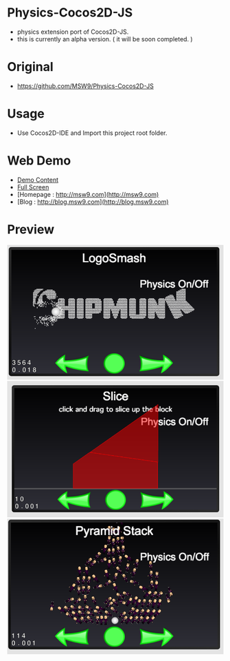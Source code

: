 Physics-Cocos2D-JS
=================
- physics extension port of Cocos2D-JS.
- this is currently an alpha version. ( it will be soon completed. )

# Original 
- https://github.com/MSW9/Physics-Cocos2D-JS

# Usage
- Use Cocos2D-IDE and Import this project root folder.

# Web Demo
- [Demo Content](http://msw9.com/contents/Cocos2D-Physics/)
- [Full Screen](http://msw9.com/contents/Cocos2D-Physics/main.html)
- [Homepage : http://msw9.com](http://msw9.com)
- [Blog : http://blog.msw9.com](http://blog.msw9.com)

# Preview 
![](https://github.com/MSW9/Physics-Cocos2D-JS/blob/master/snapshot/snapshot1.png)
![](https://github.com/MSW9/Physics-Cocos2D-JS/blob/master/snapshot/snapshot2.png)
![](https://github.com/MSW9/Physics-Cocos2D-JS/blob/master/snapshot/snapshot3.png)
